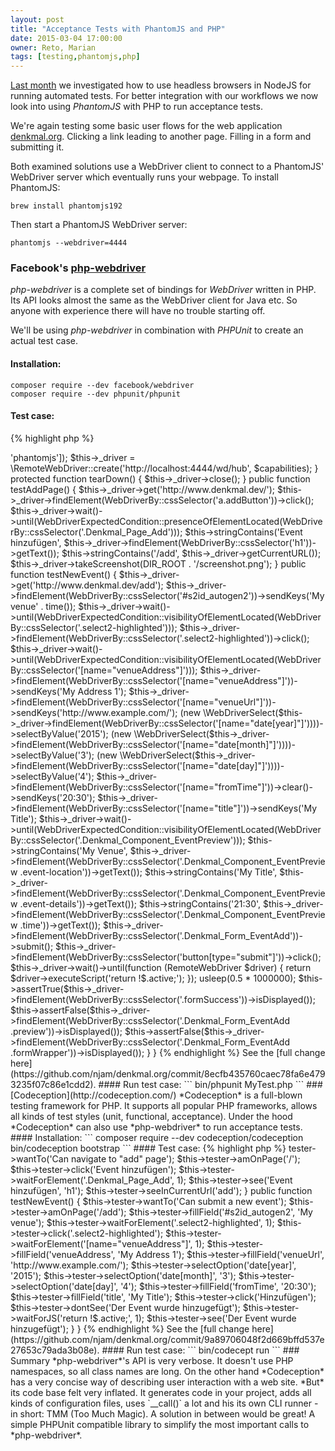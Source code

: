 ```yaml
---
layout: post
title: "Acceptance Tests with PhantomJS and PHP"
date: 2015-03-04 17:00:00
owner: Reto, Marian
tags: [testing,phantomjs,php]
---
```


[Last month](/2015/02/04/headless-browser-testing.html) we investigated how to use headless browsers in NodeJS for running automated tests.
For better integration with our workflows we now look into using *PhantomJS* with PHP to run acceptance tests.

<!--more-->

We're again testing some basic user flows for the web application [denkmal.org](https://github.com/denkmal/denkmal.org/).
Clicking a link leading to another page. Filling in a form and submitting it.

Both examined solutions use a WebDriver client to connect to a PhantomJS' WebDriver server which eventually runs your webpage. To install PhantomJS:

```
brew install phantomjs192
```

Then start a PhantomJS WebDriver server:

```
phantomjs --webdriver=4444
```

### Facebook's [php-webdriver](https://github.com/facebook/php-webdriver)
*php-webdriver* is a complete set of bindings for *WebDriver* written in PHP.
Its API looks almost the same as the WebDriver client for Java etc. So anyone with experience there will have no trouble starting off.

We'll be using *php-webdriver* in combination with *PHPUnit* to create an actual test case.

#### Installation:
```
composer require --dev facebook/webdriver
composer require --dev phpunit/phpunit
```

#### Test case:
{% highlight php %}
<?php

class MyTest extends CMTest_TestCase {

    /** @var \RemoteWebDriver */
    protected $_driver;

    protected function setUp() {
        $capabilities = new \DesiredCapabilities([\WebDriverCapabilityType::BROWSER_NAME => 'phantomjs']);
        $this->_driver = \RemoteWebDriver::create('http://localhost:4444/wd/hub', $capabilities);
    }

    protected function tearDown() {
        $this->_driver->close();
    }

    public function testAddPage() {
        $this->_driver->get('http://www.denkmal.dev/');

        $this->_driver->findElement(WebDriverBy::cssSelector('a.addButton'))->click();
        $this->_driver->wait()->until(WebDriverExpectedCondition::presenceOfElementLocated(WebDriverBy::cssSelector('.Denkmal_Page_Add')));

        $this->stringContains('Event hinzufügen', $this->_driver->findElement(WebDriverBy::cssSelector('h1'))->getText());
        $this->stringContains('/add', $this->_driver->getCurrentURL());

        $this->_driver->takeScreenshot(DIR_ROOT . '/screenshot.png');
    }

    public function testNewEvent() {
        $this->_driver->get('http://www.denkmal.dev/add');

        $this->_driver->findElement(WebDriverBy::cssSelector('#s2id_autogen2'))->sendKeys('My venue' . time());
        $this->_driver->wait()->until(WebDriverExpectedCondition::visibilityOfElementLocated(WebDriverBy::cssSelector('.select2-highlighted')));
        $this->_driver->findElement(WebDriverBy::cssSelector('.select2-highlighted'))->click();
        $this->_driver->wait()->until(WebDriverExpectedCondition::visibilityOfElementLocated(WebDriverBy::cssSelector('[name="venueAddress"]')));

        $this->_driver->findElement(WebDriverBy::cssSelector('[name="venueAddress"]'))->sendKeys('My Address 1');
        $this->_driver->findElement(WebDriverBy::cssSelector('[name="venueUrl"]'))->sendKeys('http://www.example.com/');
        (new \WebDriverSelect($this->_driver->findElement(WebDriverBy::cssSelector('[name="date[year]"]'))))->selectByValue('2015');
        (new \WebDriverSelect($this->_driver->findElement(WebDriverBy::cssSelector('[name="date[month]"]'))))->selectByValue('3');
        (new \WebDriverSelect($this->_driver->findElement(WebDriverBy::cssSelector('[name="date[day]"]'))))->selectByValue('4');
        $this->_driver->findElement(WebDriverBy::cssSelector('[name="fromTime"]'))->clear()->sendKeys('20:30');
        $this->_driver->findElement(WebDriverBy::cssSelector('[name="title"]'))->sendKeys('My Title');

        $this->_driver->wait()->until(WebDriverExpectedCondition::visibilityOfElementLocated(WebDriverBy::cssSelector('.Denkmal_Component_EventPreview')));

        $this->stringContains('My Venue', $this->_driver->findElement(WebDriverBy::cssSelector('.Denkmal_Component_EventPreview .event-location'))->getText());
        $this->stringContains('My Title', $this->_driver->findElement(WebDriverBy::cssSelector('.Denkmal_Component_EventPreview .event-details'))->getText());
        $this->stringContains('21:30', $this->_driver->findElement(WebDriverBy::cssSelector('.Denkmal_Component_EventPreview .time'))->getText());

        $this->_driver->findElement(WebDriverBy::cssSelector('.Denkmal_Form_EventAdd'))->submit();
        $this->_driver->findElement(WebDriverBy::cssSelector('button[type="submit"]'))->click();
        $this->_driver->wait()->until(function (RemoteWebDriver $driver) {
            return $driver->executeScript('return !$.active;');
        });
        usleep(0.5 * 1000000);

        $this->assertTrue($this->_driver->findElement(WebDriverBy::cssSelector('.formSuccess'))->isDisplayed());
        $this->assertFalse($this->_driver->findElement(WebDriverBy::cssSelector('.Denkmal_Form_EventAdd .preview'))->isDisplayed());
        $this->assertFalse($this->_driver->findElement(WebDriverBy::cssSelector('.Denkmal_Form_EventAdd .formWrapper'))->isDisplayed());
    }
}
{% endhighlight %}

See the [full change here](https://github.com/njam/denkmal.org/commit/8ecfb435760caec78fa6e4793235f07c86e1cdd2).

#### Run test case:
```
bin/phpunit MyTest.php
```

### [Codeception](http://codeception.com/)
*Codeception* is a full-blown testing framework for PHP. It supports all popular PHP frameworks, allows all kinds of test styles (unit, functional, acceptance).

Under the hood *Codeception* can also use *php-webdriver* to run acceptance tests.

#### Installation:
```
composer require --dev codeception/codeception
bin/codeception bootstrap
```

#### Test case:
{% highlight php %}
<?php

class MyTest extends \Codeception\TestCase\Test {

    /** @var AcceptanceTester */
    protected $tester;

    protected function _before() {
    }

    public function testAddPage() {
        $this->tester->wantTo('Can navigate to "add" page');
        $this->tester->amOnPage('/');

        $this->tester->click('Event hinzufügen');
        $this->tester->waitForElement('.Denkmal_Page_Add', 1);
        $this->tester->see('Event hinzufügen', 'h1');
        $this->tester->seeInCurrentUrl('add');
    }

    public function testNewEvent() {
        $this->tester->wantTo('Can submit a new event');
        $this->tester->amOnPage('/add');

        $this->tester->fillField('#s2id_autogen2', 'My venue');
        $this->tester->waitForElement('.select2-highlighted', 1);
        $this->tester->click('.select2-highlighted');
        $this->tester->waitForElement('[name="venueAddress"]', 1);
        $this->tester->fillField('venueAddress', 'My Address 1');
        $this->tester->fillField('venueUrl', 'http://www.example.com/');
        $this->tester->selectOption('date[year]', '2015');
        $this->tester->selectOption('date[month]', '3');
        $this->tester->selectOption('date[day]', '4');
        $this->tester->fillField('fromTime', '20:30');
        $this->tester->fillField('title', 'My Title');

        $this->tester->click('Hinzufügen');
        $this->tester->dontSee('Der Event wurde hinzugefügt');
        $this->tester->waitForJS('return !$.active;', 1);
        $this->tester->see('Der Event wurde hinzugefügt');
    }
}
{% endhighlight %}

See the [full change here](https://github.com/njam/denkmal.org/commit/9a89706048f2d669bffd537e27653c79ada3b08e).

#### Run test case:
```
bin/codecept run
```

### Summary
*php-webdriver*'s API is very verbose. It doesn't use PHP namespaces, so all class names are long.

On the other hand *Codeception* has a very concise way of describing user interaction with a web site. *But* its code base felt very inflated.
It generates code in your project, adds all kinds of configuration files, uses `__call()` a lot and his its own CLI runner - in short: TMM (Too Much Magic).

A solution in between would be great! A simple PHPUnit compatible library to simplify the most important calls to *php-webdriver*.

